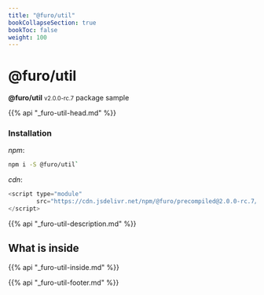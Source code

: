 ```yaml
---
title: "@furo/util"
bookCollapseSection: true
bookToc: false
weight: 100
---
```


# @furo/util
**@furo/util** <small>v2.0.0-rc.7</small>
package sample

{{% api "_furo-util-head.md" %}}

### Installation
*npm*:
```bash
npm i -S @furo/util`
```


*cdn*:
```js
<script type="module"
        src="https://cdn.jsdelivr.net/npm/@furo/precompiled@2.0.0-rc.7/dist/furo-util.js">
</script>
```

{{% api "_furo-util-description.md" %}}

## What is inside
{{% api "_furo-util-inside.md" %}}

{{% api "_furo-util-footer.md" %}}
